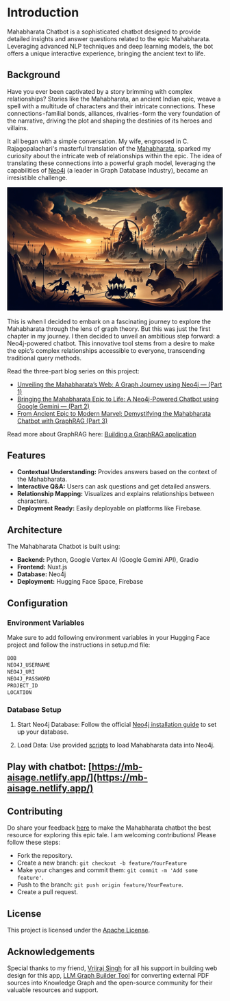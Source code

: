 # Introduction
Mahabharata Chatbot is a sophisticated chatbot designed to provide detailed insights and answer questions related to the epic Mahabharata. Leveraging advanced NLP techniques and deep learning models, the bot offers a unique interactive experience, bringing the ancient text to life.

## Background
Have you ever been captivated by a story brimming with complex relationships? Stories like the Mahabharata, an ancient Indian epic, weave a spell with a multitude of characters and their intricate connections. These connections - familial bonds, alliances, rivalries - form the very foundation of the narrative, driving the plot and shaping the destinies of its heroes and villains.

It all began with a simple conversation. My wife, engrossed in C. Rajagopalachari's masterful translation of the [Mahabharata](https://www.amazon.in/Mahabharata-C-Rajagopalachari/dp/8172764766), sparked my curiosity about the intricate web of relationships within the epic. The idea of translating these connections into a powerful graph model, leveraging the capabilities of [Neo4j](www.neo4j.com) (a leader in Graph Database Industry), became an irresistible challenge.

![alt text](https://github.com/sidagarwal04/mahabharata-genai/blob/main/images/dall-e-mahabharata.png)

This is when I decided to embark on a fascinating journey to explore the Mahabharata through the lens of graph theory. But this was just the first chapter in my journey. I then decided to unveil an ambitious step forward: a Neo4j-powered chatbot. This innovative tool stems from a desire to make the epic’s complex relationships accessible to everyone, transcending traditional query methods.

Read the three-part blog series on this project:

+ [Unveiling the Mahabharata’s Web: A Graph Journey using Neo4j — (Part 1)](https://sidagarwal04.medium.com/unveiling-the-mahabharatas-web-a-graph-journey-using-neo4j-from-epic-relationships-to-7be4a7a29b6d)
+ [Bringing the Mahabharata Epic to Life: A Neo4j-Powered Chatbot using Google Gemini — (Part 2)](https://sidagarwal04.medium.com/bringing-the-mahabharata-epic-to-life-a-neo4j-powered-chatbot-using-google-gemini-part-2-6eef8676e757)
+ [From Ancient Epic to Modern Marvel: Demystifying the Mahabharata Chatbot with GraphRAG (Part 3)](https://medium.com/@sidagarwal04/from-ancient-epic-to-modern-marvel-demystifying-the-mahabharata-chatbot-with-graphrag-part-3-5942260a9560)

Read more about GraphRAG here: [Building a GraphRAG application](https://neo4j.com/developer-blog/knowledge-graph-rag-application/)

## Features
+ **Contextual Understanding:** Provides answers based on the context of the Mahabharata.
+ **Interactive Q&A:** Users can ask questions and get detailed answers.
+ **Relationship Mapping:** Visualizes and explains relationships between characters.
+ **Deployment Ready:** Easily deployable on platforms like Firebase.

## Architecture

The Mahabharata Chatbot is built using:

+ **Backend:** Python, Google Vertex AI (Google Gemini API), Gradio
+ **Frontend:** Nuxt.js
+ **Database:** Neo4j
+ **Deployment:** Hugging Face Space, Firebase

## Configuration
### Environment Variables
Make sure to add following  environment variables in your Hugging Face project and follow the instructions in setup.md file:

```
BOB
NEO4J_USERNAME
NEO4J_URI
NEO4J_PASSWORD
PROJECT_ID
LOCATION
```

### Database Setup
1. Start Neo4j Database:
Follow the official [Neo4j installation guide](https://neo4j.com/developer/) to set up your database.

2. Load Data:
Use provided [scripts](mahabharata-genai/blob/main/mahabharata-db-setup.cypher) to load Mahabharata data into Neo4j.

## Play with chatbot: [https://mb-aisage.netlify.app/](https://mb-aisage.netlify.app/)

## Contributing
Do share your feedback [here](https://docs.google.com/forms/d/e/1FAIpQLSdradX2oOSBpBGAla01tEroQJGDrA62ZsD8Sa_x7IXbGjkRfg/viewform) to make the Mahabharata chatbot the best resource for exploring this epic tale. I am welcoming contributions! Please follow these steps:

+ Fork the repository.
+ Create a new branch: `git checkout -b feature/YourFeature`
+ Make your changes and commit them: `git commit -m 'Add some feature'`.
+ Push to the branch: `git push origin feature/YourFeature`.
+ Create a pull request.

## License
This project is licensed under the [Apache License](mahabharata-genai/blob/main/LICENSE).

## Acknowledgements
Special thanks to my friend, [Vrijraj Singh](https://vrijraj.xyz/) for all his support in building web design for this app, [LLM Graph Builder Tool](https://neo4j.com/labs/genai-ecosystem/llm-graph-builder/) for converting external PDF sources into Knowledge Graph and the open-source community for their valuable resources and support.
